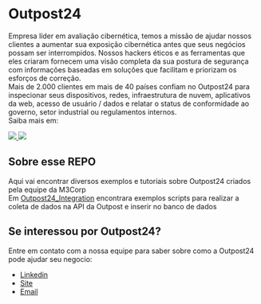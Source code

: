 # Outpost24
Empresa líder em avaliação cibernética, temos a missão de ajudar nossos clientes a aumentar sua exposição cibernética antes que seus negócios possam ser interrompidos. Nossos hackers éticos e as ferramentas que eles criaram fornecem uma visão completa da sua postura de segurança com informações baseadas em soluções que facilitam e priorizam os esforços de correção. </br>
Mais de 2.000 clientes em mais de 40 países confiam no Outpost24 para inspecionar seus dispositivos, redes, infraestrutura de nuvem, aplicativos da web, acesso de usuário / dados e relatar o status de conformidade ao governo, setor industrial ou regulamentos internos.</br>
Saiba mais em: </br>
<p align="left">
  <a href="https://www.instagram.com/outpost24/" alt="Instagram">
    <img src="https://img.shields.io/badge/Instagram-E4405F?style=for-the-badge&logo=instagram&logoColor=white&link=https://www.instagram.com/outpost24/"/>
  </a>
  <a href="https://www.linkedin.com/company/outpost24/" alt="Linkedin">
    <img src="https://img.shields.io/badge/LinkedIn-0077B5?style=for-the-badge&logo=linkedin&logoColor=white&link=https://www.linkedin.com/company/outpost24/"/>
  </a>
</p>

## Sobre esse REPO
Aqui vai encontrar diversos exemplos e tutoriais sobre Outpost24 criados pela equipe da M3Corp</br>
Em [Outpost24_Integration](https://github.com/M3Corp-Community/Outpost24/tree/main/outpost24_integration) encontrara exemplos scripts para realizar a coleta de dados na API da Outpost e inserir no banco de dados</br>

## Se interessou por Outpost24?
Entre em contato com a nossa equipe para saber sobre como a Outpost24 pode ajudar seu negocio:</br>
- [Linkedin](https://www.linkedin.com/company/m3corp/mycompany/)
- [Site](https://www.m3corp.com.br/contato/)
- [Email](mailto:prevendas@m3corp.com.br)
